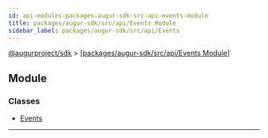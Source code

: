 ```yaml
---
id: api-modules-packages-augur-sdk-src-api-events-module
title: packages/augur-sdk/src/api/Events Module
sidebar_label: packages/augur-sdk/src/api/Events
---
```


[@augurproject/sdk](api-readme.md) > [[packages/augur-sdk/src/api/Events Module]](api-modules-packages-augur-sdk-src-api-events-module.md)

## Module

### Classes

* [Events](api-classes-packages-augur-sdk-src-api-events-events.md)

---

